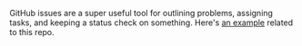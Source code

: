 GitHub issues are a super useful tool for outlining problems, assigning tasks,
and keeping a status check on something. Here's [an
example](https://github.com/ucolabforadaptiveoptics/lao-git-resources/issues/1) related to this repo.
